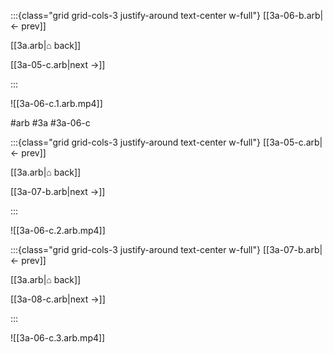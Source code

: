 :::{class="grid grid-cols-3 justify-around text-center w-full"}
[[3a-06-b.arb|← prev]]

[[3a.arb|⌂ back]]

[[3a-05-c.arb|next →]]

:::

![[3a-06-c.1.arb.mp4]]

#arb #3a #3a-06-c

:::{class="grid grid-cols-3 justify-around text-center w-full"}
[[3a-05-c.arb|← prev]]

[[3a.arb|⌂ back]]

[[3a-07-b.arb|next →]]

:::

![[3a-06-c.2.arb.mp4]]

:::{class="grid grid-cols-3 justify-around text-center w-full"}
[[3a-07-b.arb|← prev]]

[[3a.arb|⌂ back]]

[[3a-08-c.arb|next →]]

:::

![[3a-06-c.3.arb.mp4]]

